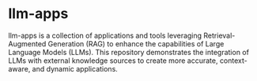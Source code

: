 # llm-apps
llm-apps is a collection of applications and tools leveraging Retrieval-Augmented Generation (RAG) to enhance the capabilities of Large Language Models (LLMs). This repository demonstrates the integration of LLMs with external knowledge sources to create more accurate, context-aware, and dynamic applications.
